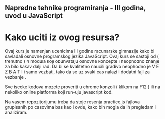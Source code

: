 ## Napredne tehnike programiranja - III godina, uvod u JavaScript ##
# Kako uciti iz ovog resursa? #

Ovaj kurs je namenjan ucenicima III godine racunarske gimnazije kako bi savladali osnovne programskog jezika JavaScript.
Ovaj kurs se sastoji od ( trenutno ) 4 modula koji obuhvataju osnovne koncepte i neophodno znanje za bilo kakav dalji rad.
Da bi se kvalitetno naucili gradivo neophodno je V E Z B A T I  i samo vezbati, tako da se uz svaki cas nalazi i dodatni fajl za vezbanje .

Sve isecke kodova mozete proveriti u chrome konzoli ( klikom na F12 ) ili na nekoliko online platforma koji run-uju javascript kod.

Na vasem repozitorijumu treba da stoje resenja practice.js fajlova grupisanih po casovima bas kao i ovde, kako bih mogla da ih pregledam i analiziram.


